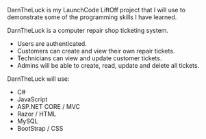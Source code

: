 DarnTheLuck is my LaunchCode LiftOff project that I will use to demonstrate some of the programming skills I have learned.

DarnTheLuck is a computer repair shop ticketing system.
* Users are authenticated.
* Customers can create and view their own repair tickets. 
* Technicians can view and update customer tickets.
* Admins will be able to create, read, update and delete all tickets.

DarnTheLuck will use:
* C#
* JavaScript
* ASP.NET CORE / MVC
* Razor / HTML
* MySQL
* BootStrap / CSS
